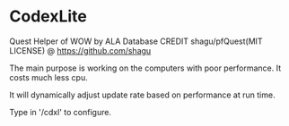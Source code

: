 # CodexLite
Quest Helper of WOW by ALA
Database CREDIT shagu/pfQuest(MIT LICENSE) @ https://github.com/shagu

The main purpose is working on the computers with poor performance.
It costs much less cpu.

It will dynamically adjust update rate based on performance at run time.

Type in '/cdxl' to configure.
